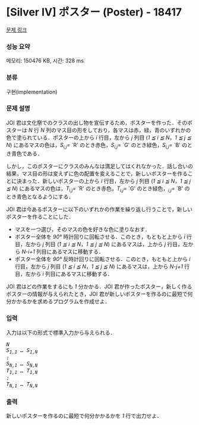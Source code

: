 # [Silver IV] ポスター (Poster) - 18417 

[문제 링크](https://www.acmicpc.net/problem/18417) 

### 성능 요약

메모리: 150476 KB, 시간: 328 ms

### 분류

구현(implementation)

### 문제 설명

<p>JOI 君は文化祭でのクラスの出し物を宣伝するため，ポスターを作った．そのポスターは <var>N</var> 行 <var>N</var> 列のマス目の形をしており，各マスは赤，緑，青のいずれかの色で塗られている．ポスターの上から <var>i</var> 行目，左から <var>j</var> 列目 (<var>1 ≦ i ≦ N</var>，<var>1 ≦ j ≦ N</var>) にあるマスの色は，<var>S<sub>i,j</sub>=</var> `R' のとき赤色，<var>S<sub>i,j</sub>=</var> `G' のとき緑色，<var>S<sub>i,j</sub>=</var> `B' のとき青色である．</p>

<p>しかし，このポスターにクラスのみんなは満足してはくれなかった．話し合いの結果，マス目の形は変えずに色の配置を変えることで，新しいポスターを作ることに決まった．新しいポスターの上から <var>i</var> 行目，左から <var>j</var> 列目 (<var>1 ≦ i ≦ N</var>，<var>1 ≦ j ≦ N</var>) にあるマスの色は，<var>T<sub>i,j</sub>=</var> `R' のとき赤色，<var>T<sub>i,j</sub>=</var> `G' のとき緑色，<var><sub>i,j</sub>=</var> `B' のとき青色となるようにする．</p>

<p>JOI 君は今あるポスターに以下のいずれかの作業を繰り返し行うことで，新しいポスターを作ることにした．</p>

<ul>
	<li>マスを一つ選び，そのマスの色を好きな色に塗りなおす．</li>
	<li>ポスター全体を <var>90°</var> 時計回りに回転させる．このとき，もともと上から <var>i</var> 行目，左から <var>j</var> 列目 (<var>1 ≦ i ≦ N</var>，<var>1 ≦ j ≦ N</var>) にあるマスは，上から <var>j</var> 行目，左から <var>N-i+1</var> 列目にあるマスに移動する．</li>
	<li>ポスター全体を <var>90°</var> 反時計回りに回転させる．このとき，もともと上から <var>i</var> 行目，左から <var>j</var> 列目 (<var>1 ≦ i ≦ N</var>，<var>1 ≦ j ≦ N</var>) にあるマスは，上から <var>N-j+1</var> 行目，左から <var>i</var> 列目にあるマスに移動する．</li>
</ul>

<p>JOI 君はどの作業をするにも <var>1</var> 分かかる．JOI 君が作ったポスター，新しく作るポスターの情報が与えられたとき，JOI 君が新しいポスターを作るのに最短で何分かかるかを求めるプログラムを作成せよ．</p>

### 입력 

 <p>入力は以下の形式で標準入力から与えられる．</p>

<pre><var>N</var>
<var>S<sub>1,1</sub> … S<sub>1,N</sub></var>
<var>:</var>
<var>S<sub>N,1</sub> … S<sub>N,N</sub></var>
<var>T<sub>1,1</sub> … T<sub>1,N</sub></var>
<var>:</var>
<var>T<sub>N,1</sub> … T<sub>N,N</sub></var></pre>

### 출력 

 <p>新しいポスターを作るのに最短で何分かかるかを <var>1</var> 行で出力せよ．</p>

